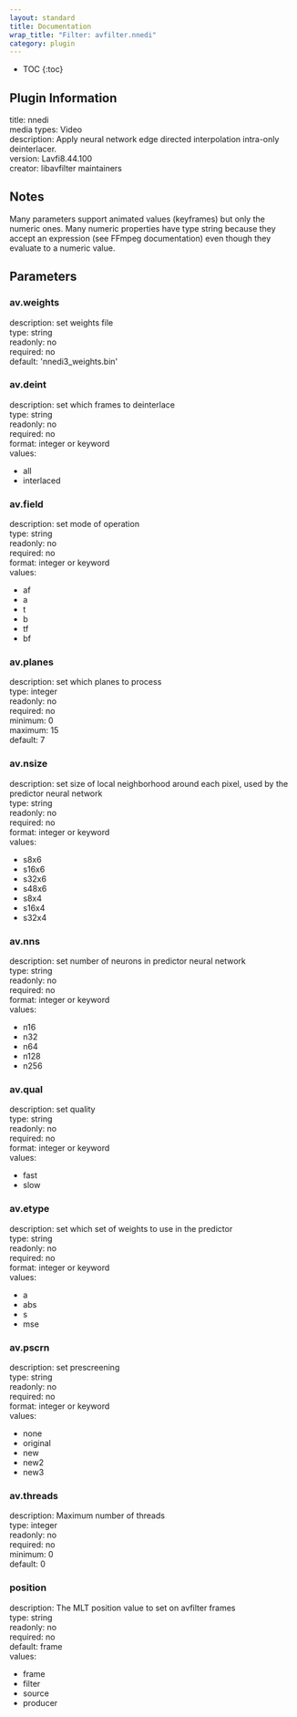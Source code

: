 ```yaml
---
layout: standard
title: Documentation
wrap_title: "Filter: avfilter.nnedi"
category: plugin
---
```

* TOC
{:toc}

## Plugin Information

title: nnedi  
media types:
Video  
description: Apply neural network edge directed interpolation intra-only deinterlacer.  
version: Lavfi8.44.100  
creator: libavfilter maintainers  

## Notes

Many parameters support animated values (keyframes) but only the numeric ones. Many numeric properties have type string because they accept an expression (see FFmpeg documentation) even though they evaluate to a numeric value.

## Parameters

### av.weights

  
description:
set weights file  
type: string  
readonly: no  
required: no  
default: 'nnedi3_weights.bin'  

### av.deint

  
description:
set which frames to deinterlace  
type: string  
readonly: no  
required: no  
format: integer or keyword  
values:  

* all
* interlaced

### av.field

  
description:
set mode of operation  
type: string  
readonly: no  
required: no  
format: integer or keyword  
values:  

* af
* a
* t
* b
* tf
* bf

### av.planes

  
description:
set which planes to process  
type: integer  
readonly: no  
required: no  
minimum: 0  
maximum: 15  
default: 7  

### av.nsize

  
description:
set size of local neighborhood around each pixel, used by the predictor neural network  
type: string  
readonly: no  
required: no  
format: integer or keyword  
values:  

* s8x6
* s16x6
* s32x6
* s48x6
* s8x4
* s16x4
* s32x4

### av.nns

  
description:
set number of neurons in predictor neural network  
type: string  
readonly: no  
required: no  
format: integer or keyword  
values:  

* n16
* n32
* n64
* n128
* n256

### av.qual

  
description:
set quality  
type: string  
readonly: no  
required: no  
format: integer or keyword  
values:  

* fast
* slow

### av.etype

  
description:
set which set of weights to use in the predictor  
type: string  
readonly: no  
required: no  
format: integer or keyword  
values:  

* a
* abs
* s
* mse

### av.pscrn

  
description:
set prescreening  
type: string  
readonly: no  
required: no  
format: integer or keyword  
values:  

* none
* original
* new
* new2
* new3

### av.threads

  
description:
Maximum number of threads  
type: integer  
readonly: no  
required: no  
minimum: 0  
default: 0  

### position

  
description:
The MLT position value to set on avfilter frames  
type: string  
readonly: no  
required: no  
default: frame  
values:  

* frame
* filter
* source
* producer


